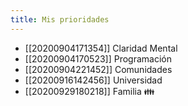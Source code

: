 ```yaml
---
title: Mis prioridades
---
```


* [[20200904171354]] Claridad Mental
* [[20200904170523]] Programación
* [[20200904221452]] Comunidades
* [[20200916142456]] Universidad
* [[20200929180218]] Familia 👪